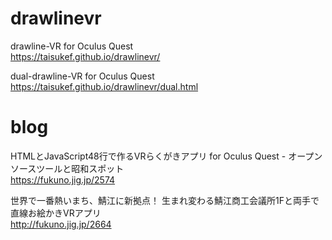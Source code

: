 # drawlinevr
 drawline-VR for Oculus Quest  
 https://taisukef.github.io/drawlinevr/  

 dual-drawline-VR for Oculus Quest  
 https://taisukef.github.io/drawlinevr/dual.html  

# blog
HTMLとJavaScript48行で作るVRらくがきアプリ for Oculus Quest - オープンソースツールと昭和スポット  
https://fukuno.jig.jp/2574  

世界で一番熱いまち、鯖江に新拠点！ 生まれ変わる鯖江商工会議所1Fと両手で直線お絵かきVRアプリ  
http://fukuno.jig.jp/2664  

